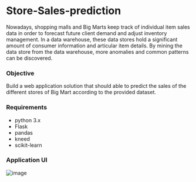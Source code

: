# Store-Sales-prediction
Nowadays, shopping malls and Big Marts keep track of individual item sales data in order to forecast future client demand and adjust inventory management. In a data warehouse, these data stores hold a significant amount of consumer information and articular item details. By mining the data store from the data warehouse, more anomalies and common patterns can be discovered.

### Objective
Build a web application solution that should able to predict the sales of the different stores of Big Mart according to the provided dataset.

### Requirements 
- python 3.x
- Flask
- pandas
- kneed
- scikit-learn

### Application UI 
![image](https://github.com/sayan97/Store-Sales-prediction/assets/59334180/4b6d1047-e2f0-49af-a9a5-28a616a8c4c4)
